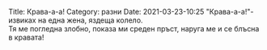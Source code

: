Title: Крава-а-а!
Category: разни
Date: 2021-03-23-10:25
"Крава-а-а!"-извиках на една жена, яздеща колело.   
Тя ме погледна злобно, показа ми среден пръст, наруга ме и се блъсна в кравата!